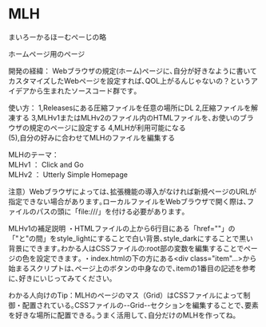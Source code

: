 # MLH
まいろーかるほーむぺーじの略 

ホームページ用のページ

開発の経緯：
Webブラウザの規定(ホーム)ページに､自分が好きなように書いてカスタマイズしたWebページを設定すれば､QOL上がるんじゃないの？というアイデアから生まれたソースコード群です｡

使い方：
1,Releasesにある圧縮ファイルを任意の場所にDL 
2,圧縮ファイルを解凍する 
3,MLHv1またはMLHv2のファイル内のHTMLファイルを､お使いのブラウザの規定のページに設定する 
4,MLHが利用可能になる  
(5),自分の好みに合わせてMLHのファイルを編集する

MLHのテーマ：  
  MLHv1 ： Click and Go  
  MLHv2 ： Utterly Simple Homepage  

注意）Webブラウザによっては､拡張機能の導入がなければ新規ページのURLが指定できない場合があります｡ローカルファイルをWebブラウザで開く際は､ファイルのパスの頭に「file:///」を付ける必要があります｡

MLHv1の補足説明
・HTMLファイルの上から6行目にある「href=""」の「"と"の間」をstyle_lightにすることで白い背景､style_darkにすることで黒い背景にできます｡わかる人はCSSファイルの:root部の変数を編集することでページの色を設定できます｡
・index.htmlの下の方にある<div class="item"...>から始まるスクリプトは､ページ上のボタンの中身なので､itemの1番目の記述を参考に､好きにいじってみてください｡

わかる人向けのTip：MLHのページのマス（Grid）はCSSファイルによって制御・配置されている｡CSSファイルの--Grid--セクションを編集することで､要素を好きな場所に配置できる｡うまく活用して､自分だけのMLHを作ってね｡
